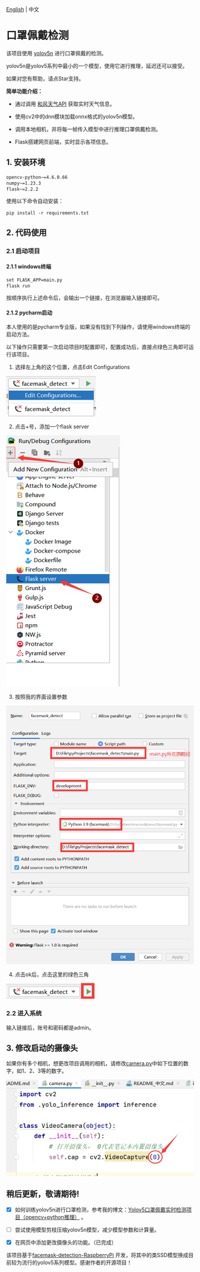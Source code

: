 [English](README.md) | 中文

# 口罩佩戴检测

该项目使用 [yolov5n](https://github.com/ultralytics/yolov5) 进行口罩佩戴的检测。

yolov5n是yolov5系列中最小的一个模型，使用它进行推理，延迟还可以接受。

如果对您有帮助，请点Star支持。

**简单功能介绍：**

- 通过调用 [和风天气API](https://dev.qweather.com/docs/widget/) 获取实时天气信息。

- 使用cv2中的dnn模块加载onnx格式的yolov5n模型。

- 调用本地相机，并将每一帧传入模型中进行推理口罩佩戴检测。

- Flask搭建网页前端，实时显示各项信息。

## 1. 安装环境
```shell
opencv-python~=4.6.0.66
numpy~=1.23.3
flask~=2.2.2
````

使用以下命令自动安装：
```shell
pip install -r requirements.txt
````

## 2. 代码使用

### 2.1 启动项目

#### 2.1.1 windows终端

```shell
set FLASK_APP=main.py
flask run
```
按顺序执行上述命令后，会输出一个链接，在浏览器输入链接即可。

#### 2.1.2 pycharm启动

本人使用的是pycharm专业版，如果没有找到下列操作，请使用windows终端的启动方法。

以下操作只需要第一次启动项目时配置即可，配置成功后，直接点绿色三角即可运行该项目。
1. 选择左上角的这个位置，点击Edit Configurations
   
![img.png](aux_imgs/img.png)

2. 点击+号，添加一个flask server

![img.png](aux_imgs/img2.png)

3. 按照我的界面设置参数

![img.png](aux_imgs/img3.png)

4. 点击ok后，点击这里的绿色三角

![img.png](aux_imgs/img4.png)


### 2.2 进入系统

输入链接后，账号和密码都是admin。 


## 3. 修改启动的摄像头
如果你有多个相机，想更改项目调用的相机，请修改[camera.py](controller/utils/camera.py)中如下位置的数字，如1、2、3等的数字。

![img.png](aux_imgs/img5.png)


## 稍后更新，敬请期待!

- [x] 如何训练yolov5n进行口罩检测，参考我的博文：[Yolov5口罩佩戴实时检测项目（opencv+python推理）](https://blog.csdn.net/weixin_43490422/article/details/127148825?spm=1001.2014.3001.5502) 。

- [ ] 尝试使用模型剪枝压缩yolov5n模型，减少模型参数和计算量。

- [x] 在网页中添加更改摄像头的功能。（已完成）

该项目基于[facemask-detection-RaspberryPi](https://github.com/wenyuanw/facemask-detection-RaspberryPi)
开发，将其中的类SSD模型换成目前较为流行的yolov5系列模型。感谢作者的开源项目！

